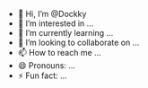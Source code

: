 - 👋 Hi, I’m @Dockky
- 👀 I’m interested in ...
- 🌱 I’m currently learning ...
- 💞️ I’m looking to collaborate on ...
- 📫 How to reach me ...
- 😄 Pronouns: ...
- ⚡ Fun fact: ...

<!---
Dockky/Dockky is a ✨ special ✨ repository because its `README.md` (this file) appears on your GitHub profile.
You can click the Preview link to take a look at your changes.
--->
